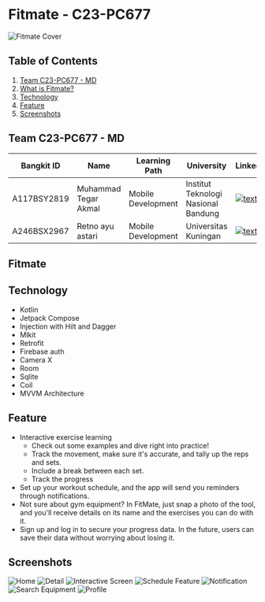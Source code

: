 # Fitmate - C23-PC677

![Fitmate Cover](https://ik.imagekit.io/akutegar/akutegar/fitmate/Cover.png?updatedAt=1702965052988)
## Table of Contents

1. [Team C23-PC677 - MD](#team-c23-pc677---md)
2. [What is Fitmate?](#fitmate)
3. [Technology](#technology)
4. [Feature](#feature)
5. [Screenshots](#screenshots)

## Team C23-PC677 - MD

| Bangkit ID | Name | Learning Path | University |LinkedIn |
| ---      | ---       | ---       | ---       | ---       |
| A117BSY2819 |Muhammad Tegar Akmal | Mobile Development| Institut Teknologi Nasional Bandung | [![text](https://img.shields.io/badge/LinkedIn-0077B5?style=for-the-badge&logo=linkedin&logoColor=white)](https://www.linkedin.com/in/muhammad-tegar-akmal-985818273/) |
| A246BSX2967 | Retno ayu astari| Mobile Development | Universitas Kuningan | [![text](https://img.shields.io/badge/LinkedIn-0077B5?style=for-the-badge&logo=linkedin&logoColor=white)](https://id.linkedin.com/in/retno-ayu-astari-4548a3294) |



## Fitmate
## Technology
- Kotlin
- Jetpack Compose
- Injection with Hilt and Dagger
- Mlkit
- Retrofit
- Firebase auth
- Camera X
- Room
- Sqlite
- Coil
- MVVM Architecture 
## Feature

- Interactive exercise learning
  -  Check out some examples and dive right into practice!
  -  Track the movement, make sure it's accurate, and tally up the reps and sets.
  -  Include a break between each set.
  -  Track the progress
-  Set up your workout schedule, and the app will send you reminders through notifications.
-  Not sure about gym equipment? In FitMate, just snap a photo of the tool, and you'll receive details on its name and the exercises you can do with it.
- Sign up and log in to secure your progress data. In the future, users can save their data without worrying about losing it.


   

## Screenshots

![Home](https://ik.imagekit.io/akutegar/akutegar/fitmate/home.png?updatedAt=1702980369826)
![Detail](https://ik.imagekit.io/akutegar/akutegar/fitmate/detail.png?updatedAt=1702980509261)
![Interactive Screen](https://ik.imagekit.io/akutegar/akutegar/fitmate/interactive_gif.gif?updatedAt=1702982435784)
![Schedule Feature](https://ik.imagekit.io/akutegar/akutegar/fitmate/schedule_feature.png?updatedAt=1702980378326)
![Notification](https://ik.imagekit.io/akutegar/akutegar/fitmate/notification.png?updatedAt=1702981229938)
![Search Equipment](https://ik.imagekit.io/akutegar/akutegar/fitmate/search_equiment.png?updatedAt=1702980454074)
![Profile](https://ik.imagekit.io/akutegar/akutegar/fitmate/profile.png?updatedAt=1702980481576)
